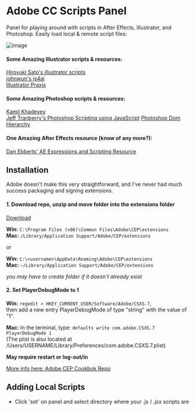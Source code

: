# Adobe CC Scripts Panel
Panel for playing around with scripts in After Effects, Illustrator, and Photoshop.
Easily load local & remote script files:

![image](https://cloud.githubusercontent.com/assets/444309/15153395/1bc01028-16a7-11e6-99d5-ce4f1cff2ee1.png)

#### Some Amazing Illustrator scripts & resources:
[Hiroyuki Sato's illustrator scripts](https://github.com/shspage/illustrator-scripts)  
[johnwun's js4ai](https://github.com/johnwun/js4ai)  
[Illustrator Praxis](http://illustrator.hilfdirselbst.ch/dokuwiki/en/skripte/javascript/uebersicht)

#### Some Amazing Photoshop scripts & resources:
[Kamil Khadeyev](http://blog.darkwark.com/tags/Scripts/)  
[Jeff Tranberry's Photoshop Scripting using JavaScript](http://www.tranberry.com/photoshop/photoshop_scripting/)
[Photoshop Dom Hierarchy](http://objjob.phrogz.net/pshop/hierarchy)

#### One Amazing After Effects resource (know of any more?):
[Dan Ebberts' AE Expressions and Scripting Resource](http://www.motionscript.com/)

## Installation
Adobe doesn't make this very straightforward, and I've never had much success packaging and signing extensions.

#### 1. Download repo, unzip and move folder into the extensions folder
[Download](https://github.com/majman/ai-scripts-panel/archive/master.zip)

**Win:** `C:\Program Files (x86)\Common Files\Adobe\CEP\extensions`  
**Mac:** `/Library/Application Support/Adobe/CEP/extensions`

or

**Win:** `C:\<username>\AppData\Roaming\Adobe\CEP\extensions`  
**Mac:** `~/Library/Application Support/Adobe/CEP/extensions`

*you may have to create folder if it doesn't already exist*

#### 2. Set PlayerDebugMode to 1

**Win:** `regedit > HKEY_CURRENT_USER/Software/Adobe/CSXS.7`,  
then add a new entry PlayerDebugMode of type "string" with the value of "1".

**Mac:** In the terminal, type: `defaults write com.adobe.CSXS.7 PlayerDebugMode 1`  
(The plist is also located at /Users/USERNAME/Library/Preferences/com.adobe.CSXS.7.plist)

**May require restart or log-out/in**

[More info here: Adobe CEP Cookbok Repo](https://github.com/Adobe-CEP/CEP-Resources/wiki/CEP-6-HTML-Extension-Cookbook-for-CC-2015#where-are-the-extensions)


## Adding Local Scripts
- Click 'set' on panel and select directory where your .js / .jsx scripts are